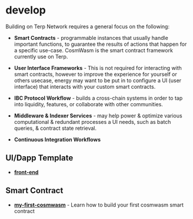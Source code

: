 # develop

Building on Terp Network requires a general focus on the following:

- **Smart Contracts** - programmable instances that usually handle important functions, to guarantee the results of actions that happen for a specific use-case. CosmWasm is the smart contract framework currently use on Terp.

- **User Interface Frameworks** - This is not required for interacting with smart contracts, however to improve the experience for yourself or others usecase, energy may want to be put in to configure a UI (user interface) that interacts with your custom smart contracts.

- **IBC Protocol Workflow** - builds a cross-chain systems in order to tap into liquidity, features, or collaborate with other communities.

- **Middleware & Indexer Services** - may help power & optimize various computational & redundant processes a UI needs, such as batch queries, & contract state retrieval.

- **Continuous Integration Workflows**

## UI/Dapp Template

- **[front-end](./front-end/README.md)**


## Smart Contract

- **[my-first-cosmwasm](./my-first-cosmwasm.md)** - Learn how to build your first cosmwasm smart contract

